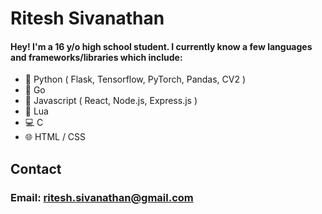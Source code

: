 # Ritesh Sivanathan
#### Hey! I'm a 16 y/o high school student. I currently know a few languages and frameworks/libraries which include:
- 🐍 Python ( Flask, Tensorflow, PyTorch, Pandas, CV2 )
- 💨 Go 
- 📜 Javascript ( React, Node.js, Express.js )
- 🔵 Lua
- 💻 C
- 🌐 HTML / CSS

## Contact
### Email: ritesh.sivanathan@gmail.com
